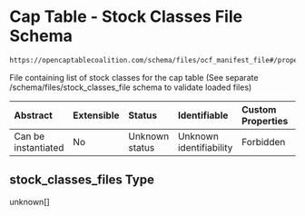 # Cap Table - Stock Classes File Schema

```txt
https://opencaptablecoalition.com/schema/files/ocf_manifest_file#/properties/stock_classes_files
```

File containing list of stock classes for the cap table (See separate /schema/files/stock_classes_file schema to validate loaded files)

| Abstract            | Extensible | Status         | Identifiable            | Custom Properties | Additional Properties | Access Restrictions | Defined In                                                                                            |
| :------------------ | :--------- | :------------- | :---------------------- | :---------------- | :-------------------- | :------------------ | :---------------------------------------------------------------------------------------------------- |
| Can be instantiated | No         | Unknown status | Unknown identifiability | Forbidden         | Allowed               | none                | [OCFManifestFile.schema.json*](../../schema/files/OCFManifestFile.schema.json "open original schema") |

## stock_classes_files Type

unknown\[]

